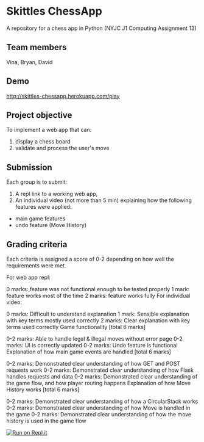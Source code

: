 # Skittles ChessApp

A repository for a chess app in Python (NYJC J1 Computing Assignment 13)

## Team members

Vina, Bryan, David

## Demo
http://skittles-chessapp.herokuapp.com/play

## Project objective
To implement a web app that can:

1. display a chess board
2. validate and process the user's move

## Submission
Each group is to submit:

1. A repl link to a working web app,
2. An individual video (not more than 5 min) explaining how the following features were applied:
- main game features
- undo feature (Move History)

## Grading criteria
Each criteria is assigned a score of 0-2 depending on how well the requirements were met.

For web app repl:

0 marks: feature was not functional enough to be tested properly
1 mark: feature works most of the time
2 marks: feature works fully
For individual video:

0 marks: Difficult to understand explanation
1 mark: Sensible explanation with key terms mostly used correctly
2 marks: Clear explanation with key terms used correctly
Game functionality [total 6 marks]

0-2 marks: Able to handle legal & illegal moves without error page
0-2 marks: UI is correctly updated
0-2 marks: Undo feature is functional
Explanation of how main game events are handled [total 6 marks]

0-2 marks: Demonstrated clear understanding of how GET and POST requests work
0-2 marks: Demonstrated clear understanding of how Flask handles requests and data
0-2 marks: Demonstrated clear understanding of the game flow, and how player routing happens
Explanation of how Move History works [total 6 marks]

0-2 marks: Demonstrated clear understanding of how a CircularStack works
0-2 marks: Demonstrated clear understanding of how Move is handled in the game
0-2 marks: Demonstrated clear understanding of how the move history is used in the game flow

[![Run on Repl.it](https://repl.it/badge/github/bryanseah234/ChessApp)](https://repl.it/github/bryanseah234/ChessApp)